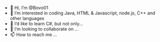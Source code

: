 - 👋 Hi, I’m @Bovo01
- 👀 I’m interested in coding Java, HTML & Javascript, node.js, C++ and other languages
- 🌱 I’d like to learn C#, but not only...
- 💞️ I’m looking to collaborate on ...
- 📫 How to reach me ...

<!---
Bovo01/Bovo01 is a ✨ special ✨ repository because its `README.md` (this file) appears on your GitHub profile.
You can click the Preview link to take a look at your changes.
--->
